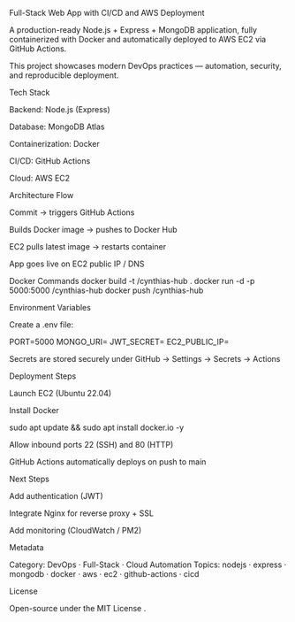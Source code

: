 Full-Stack Web App with CI/CD and AWS Deployment

A production-ready Node.js + Express + MongoDB application, fully containerized with Docker and automatically deployed to AWS EC2 via GitHub Actions.

This project showcases modern DevOps practices — automation, security, and reproducible deployment.

Tech Stack

Backend: Node.js (Express)

Database: MongoDB Atlas

Containerization: Docker

CI/CD: GitHub Actions

Cloud: AWS EC2

 Architecture Flow

Commit → triggers GitHub Actions

Builds Docker image → pushes to Docker Hub

EC2 pulls latest image → restarts container

App goes live on EC2 public IP / DNS

 Docker Commands
docker build -t <dockerhub-username>/cynthias-hub .
docker run -d -p 5000:5000 <dockerhub-username>/cynthias-hub
docker push <dockerhub-username>/cynthias-hub

 Environment Variables

Create a .env file:

PORT=5000
MONGO_URI=<your-mongodb-uri>
JWT_SECRET=<your-jwt-secret>
EC2_PUBLIC_IP=<your-ec2-ip>


 Secrets are stored securely under GitHub → Settings → Secrets → Actions

Deployment Steps

Launch EC2 (Ubuntu 22.04)

Install Docker

sudo apt update && sudo apt install docker.io -y


Allow inbound ports 22 (SSH) and 80 (HTTP)

GitHub Actions automatically deploys on push to main

 Next Steps

Add authentication (JWT)

Integrate Nginx for reverse proxy + SSL

Add monitoring (CloudWatch / PM2)

Metadata

Category: DevOps · Full-Stack · Cloud Automation
Topics: nodejs · express · mongodb · docker · aws · ec2 · github-actions · cicd

 License

Open-source under the MIT License
.
